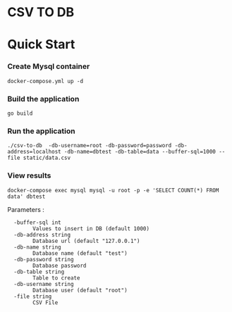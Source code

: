 CSV TO DB
=====

# Quick Start

### Create Mysql container

` docker-compose.yml up -d `

### Build the application

` go build `

### Run the application

`./csv-to-db  -db-username=root -db-password=password -db-address=localhost -db-name=dbtest -db-table=data --buffer-sql=1000 --file static/data.csv`

### View results

`docker-compose exec mysql mysql -u root -p -e 'SELECT COUNT(*) FROM data' dbtest `

Parameters :

```
  -buffer-sql int
    	Values to insert in DB (default 1000)
  -db-address string
    	Database url (default "127.0.0.1")
  -db-name string
    	Database name (default "test")
  -db-password string
    	Database password
  -db-table string
    	Table to create
  -db-username string
    	Database user (default "root")
  -file string
    	CSV File
```
